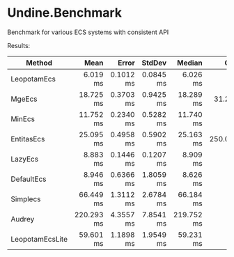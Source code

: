 # Undine.Benchmark

Benchmark for various ECS systems with consistent API

Results:

| Method          | Mean       | Error     | StdDev    | Median     | Gen0     | Allocated |
|---------------- |-----------:|----------:|----------:|-----------:|---------:|----------:|
| LeopotamEcs     |   6.019 ms | 0.1012 ms | 0.0845 ms |   6.026 ms |        - |       4 B |
| MgeEcs          |  18.725 ms | 0.3703 ms | 0.9425 ms |  18.289 ms |  31.2500 |  196622 B |
| MinEcs          |  11.752 ms | 0.2340 ms | 0.5282 ms |  11.740 ms |        - |       7 B |
| EntitasEcs      |  25.095 ms | 0.4958 ms | 0.5902 ms |  25.163 ms | 250.0000 | 1572887 B |
| LazyEcs         |   8.883 ms | 0.1446 ms | 0.1207 ms |   8.909 ms |        - |       7 B |
| DefaultEcs      |   8.946 ms | 0.6366 ms | 1.8059 ms |   8.626 ms |        - |       7 B |
| Simplecs        |  66.449 ms | 1.3112 ms | 2.6784 ms |  66.184 ms |        - |  311352 B |
| Audrey          | 220.293 ms | 4.3557 ms | 7.8541 ms | 219.752 ms |        - |   82069 B |
| LeopotamEcsLite |  59.601 ms | 1.1898 ms | 1.9549 ms |  59.231 ms |        - |      45 B |